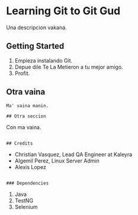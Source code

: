 # Learning Git to Git Gud

Una descripcion vakana.

## Getting Started

1. Empieza instalando Git.
2. Depue dile Te La Metieron a tu mejor amigo.
3. Profit.

## Otra vaina
```
Ma' vaina manin.

## Otra seccion

```
Con ma vaina.
```

## Credits

```
- Christian Vasquez, Lead QA Engineer at Kaleyra
- Algemil Perez, Linux Server Admin
- Alexis Lopez
```

### Dependencies

```
1. Java
2. TestNG
3. Selenium
```